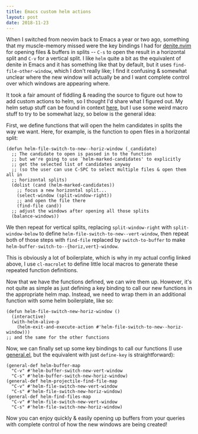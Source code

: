 ```yaml
---
title: Emacs custom helm actions
layout: post
date: 2018-11-23
---
```


When I switched from neovim back to Emacs a year or two ago, something that my muscle-memory missed were the key bindings I had for [denite.nvim](https://github.com/Shougo/denite.nvim) for opening files & buffers in splits -- `C-s` to open the result in a horizontal split and `C-v` for a vertical split.
I like `helm` quite a bit as the equivalent of denite in Emacs and it has something like that by default, but it uses `find-file-other-window`, which I don't really like; I find it confusing & somewhat unclear where the new window will actually be and I want complete control over which windows are appearing where.

It took a fair amount of fiddling & reading the source to figure out how to add custom actions to helm, so I thought I'd share what I figured out.
My helm setup stuff can be found in context [here](https://github.com/jamesnvc/dotfiles/blob/master/emacs.d/modules/cogent-helm.el#L50), but I use some weird macro stuff to try to be somewhat lazy, so below is the general idea:

First, we define functions that will open the helm candidates in splits the way we want.
Here, for example, is the function to open files in a horizontal split:

```emacs-lisp
(defun helm-file-switch-to-new--horiz-window (_candidate)
  ;; The candidate to open is passed in to the function
  ;; but we're going to use `helm-marked-candidates' to explicitly
  ;; get the selected list of candidates anyway
  ;; (so the user can use C-SPC to select multiple files & open them all in
  ;; horizontal splits)
  (dolist (cand (helm-marked-candidates))
    ;; focus a new horizontal split...
    (select-window (split-window-right))
    ;; and open the file there
    (find-file cand))
  ;; adjust the windows after opening all those splits
  (balance-windows))
```

We then repeat for vertical splits, replacing `split-window-right` with `split-window-below` to define `helm-file-switch-to-new--vert-window`, then repeat both of those steps with `find-file` replaced by `switch-to-buffer` to make `helm-buffer-switch-to--{horiz,vert}-window`.

This is obviously a lot of boilerplate, which is why in my actual config linked above, I use `cl-macrolet` to define little local macros to generate these repeated function definitions.

Now that we have the functions defined, we can wire them up.
However, it's not quite as simple as just defining a key binding to call our new functions in the appropriate helm map.
Instead, we need to wrap them in an additional function with some helm boilerplate, like so:

```emacs-lisp
(defun helm-file-switch-new-horiz-window ()
  (interactive)
  (with-helm-alive-p
    (helm-exit-and-execute-action #'helm-file-switch-to-new--horiz-window)))
;; and the same for the other functions
```

Now, we can finally set up some key bindings to call our functions (I use [general.el](https://github.com/noctuid/general.el), but the equivalent with just `define-key` is straightforward):

```emacs-lisp
(general-def helm-buffer-map
  "C-v" #'helm-buffer-switch-new-vert-window
  "C-s" #'helm-buffer-switch-new-horiz-window)
(general-def helm-projectile-find-file-map
  "C-v" #'helm-file-switch-new-vert-window
  "C-s" #'helm-file-switch-new-horiz-window)
(general-def helm-find-files-map
  "C-v" #'helm-file-switch-new-vert-window
  "C-s" #'helm-file-switch-new-horiz-window)
```

Now you can enjoy quickly & easily opening up buffers from your queries with complete control of how the new windows are being created!
